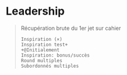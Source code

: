 # Leadership

> Récupération brute du 1er jet sur cahier
>
> ```text
> Inspiration (×)
> Inspiration test+
> +@Initialement
> Inspiration: bonus/succès
> Round multiples
> Subordonnés multiples
> ```

